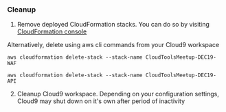 ### Cleanup

1.  Remove deployed CloudFormation stacks.
You can do so by  visiting [CloudFormation console](https://us-east-2.console.aws.amazon.com/cloudformation/home?region=us-east-2#/stacks?filteringText=&filteringStatus=active&viewNested=true&hideStacks=false)

Alternatively, delete using aws cli commands from your Cloud9 workspace

```
aws cloudformation delete-stack --stack-name CloudToolsMeetup-DEC19-WAF

aws cloudformation delete-stack --stack-name CloudToolsMeetup-DEC19-API
```

2. Cleanup Cloud9 workspace. Depending on your configuration settings, Cloud9 may shut down on it's
own after period of inactivity